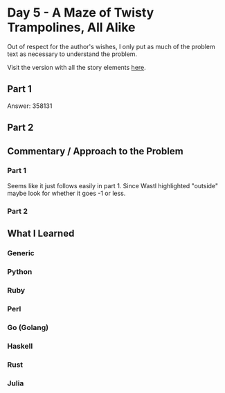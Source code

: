 # Day 5 - A Maze of Twisty Trampolines, All Alike

Out of respect for the author's wishes, I only put as much of the problem text as necessary to understand the problem.

Visit the version with all the story elements [here](https://adventofcode.com/2017/day/5).

## Part 1
Answer: 358131

## Part 2

## Commentary / Approach to the Problem
### Part 1
Seems like it just follows easily in part 1. Since Wastl highlighted "outside" maybe look for whether it goes -1 or less.

### Part 2

## What I Learned

### Generic

### Python

### Ruby

### Perl

### Go (Golang)

### Haskell

### Rust

### Julia
    
